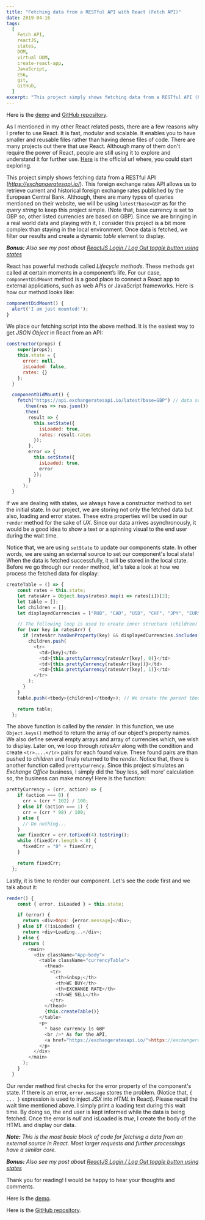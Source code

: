 ```yaml
---
title: "Fetching data from a RESTful API with React (Fetch API)"
date: 2019-04-16
tags:
  [
    Fetch API,
    reactJS,
    states,
    DOM,
    virtual DOM,
    create-react-app,
    JavaScript,
    ES6,
    git,
    GitHub,
  ]
excerpt: "This project simply shows fetching data from a RESTful API (https://exchangeratesapi.io/). Once data is fetched, we filter our results and create a dynamic table element to display."
---
```


Here is the [demo](https://alitursucular.github.io/fetching-api-data-with-reactjs-demo/) and [GitHub repository](https://github.com/alitursucular/fetching-api-data-with-reactjs-demo).

As I mentioned in my other React related posts, there are a few reasons why I prefer to use React. It is fast, modular and scalable. It enables you to have smaller and reusable files rather than having dense files of code. There are many projects out there that use React. Although many of them don't require the power of React, people are still using it to explore and understand it for further use. [Here](https://reactjs.org/tutorial/tutorial.html) is the official url where, you could start exploring.

This project simply shows fetching data from a RESTful API (_https://exchangeratesapi.io/_). This foreign exchange rates API allows us to retrieve current and historical foreign exchange rates published by the European Central Bank. Although, there are many types of queries mentioned on their website, we will be using `latest?base=GBP` as for the _query string_ to keep this project simple. (Note that, base currency is set to GBP so, other listed currencies are based on GBP). Since we are bringing in a real world data and playing with it, I consider this project is a bit more complex than staying in the local environment. Once data is fetched, we filter our results and create a dynamic _table_ element to display.

**_Bonus:_** _Also see my post about [ReactJS Login / Log Out toggle button using states](https://alitursucular.github.io/reactjs-login-log-out-toggle-button-using-states/)_

React has powerful methods called _Lifecycle methods_. These methods get called at certain moments in a component’s life. For our case, `componentDidMount` method is a good place to connect a React app to external applications, such as web APIs or JavaScript frameworks. Here is how our method looks like:

```javascript
componentDidMount() {
  alert('I am just mounted!');
}
```

We place our fetching script into the above method. It is the easiest way to get _JSON Object_ in React from an API:

```javascript
constructor(props) {
    super(props);
    this.state = {
      error: null,
      isLoaded: false,
      rates: {}
    };
  }

  componentDidMount() {
    fetch("https://api.exchangeratesapi.io/latest?base=GBP") // data source is an object, not an array.
      .then(res => res.json())
      .then(
        result => {
          this.setState({
            isLoaded: true,
            rates: result.rates
          });
        },
        error => {
          this.setState({
            isLoaded: true,
            error
          });
        }
      );
  }
```

If we are dealing with states, we always have a constructor method to set the initial state. In our project, we are storing not only the fetched data but also, loading and error states. These extra properties will be used in our `render` method for the sake of _UX_. Since our data arrives asynchronously, it would be a good idea to show a text or a spinning visual to the end user during the wait time.

Notice that, we are using `setState` to update our components state. In other words, we are using an external source to set our component's local state! When the data is fetched successfully, it will be stored in the local state. Before we go through our `render` method, let's take a look at how we process the fetched data for display:

```javascript
createTable = () => {
    const rates = this.state;
    let ratesArr = Object.keys(rates).map(i => rates[i])[2];
    let table = [];
    let children = [];
    let displayedCurrencies = ["RUB", "CAD", "USD", "CHF", "JPY", "EUR"];

    // The following loop is used to create inner structure (children) of the table.
    for (var key in ratesArr) {
      if (ratesArr.hasOwnProperty(key) && displayedCurrencies.includes(key)) {
        children.push(
          <tr>
            <td>{key}</td>
            <td>{this.prettyCurrency(ratesArr[key], 0)}</td>
            <td>{this.prettyCurrency(ratesArr[key])}</td>
            <td>{this.prettyCurrency(ratesArr[key], 1)}</td>
          </tr>
        );
      }
    }
    table.push(<tbody>{children}</tbody>); // We create the parent tbody tags and add the inner loop (children).

    return table;
  };
```

The above function is called by the _render_. In this function, we use `Object.keys()` method to return the array of our object's property names. We also define several empty arrays and array of currencies which, we wish to display. Later on, we loop through _ratesArr_ along with the condition and create `<tr>....</tr>` pairs for each found value. These found pairs are than pushed to _children_ and finaly returned to the _render_. Notice that, there is another function called `prettyCurrency`. Since this project simulates an _Exchange Office_ business, I simply did the 'buy less, sell more' calculation so, the business can make money! Here is the function:

```javascript
prettyCurrency = (crr, action) => {
    if (action === 0) {
      crr = (crr * 102) / 100;
    } else if (action === 1) {
      crr = (crr * 98) / 100;
    } else {
      // Do nothing...
    }
    var fixedCrr = crr.toFixed(4).toString();
    while (fixedCrr.length < 8) {
      fixedCrr = "0" + fixedCrr;
    }

    return fixedCrr;
  };
```

Lastly, it is time to render our component. Let's see the code first and we talk about it:

```javascript
render() {
    const { error, isLoaded } = this.state;

    if (error) {
      return <div>Oops: {error.message}</div>;
    } else if (!isLoaded) {
      return <div>Loading...</div>;
    } else {
      return (
        <main>
          <div className="App-body">
            <table className="currencyTable">
              <thead>
                <tr>
                  <th>&nbsp;</th>
                  <th>WE BUY</th>
                  <th>EXCHANGE RATE</th>
                  <th>WE SELL</th>
                </tr>
              </thead>
              {this.createTable()}
            </table>
            <p>
              * base currency is GBP
              <br />* As for the API,
              <a href="https://exchangeratesapi.io/">https://exchangeratesapi.io/</a> is used.
            </p>
          </div>
        </main>
      );
    }
  }
```

Our render method first checks for the error property of the component's state. If there is an error, `error.message` stores the problem. (Notice that, `{ ... }` expression is used to inject _JSX_ into _HTML_ in React). Please recall the wait time mentioned above. I simply print a loading text during this wait time. By doing so, the end user is kept informed while the data is being fetched. Once the error is _null_ and isLoaded is _true_, I create the body of the HTML and display our data.

**_Note:_** _This is the most basic block of code for fetching a data from an external source in React. Most larger requests and further processings have a similar core._

**_Bonus:_** _Also see my post about [ReactJS Login / Log Out toggle button using states](https://alitursucular.github.io/reactjs-login-log-out-toggle-button-using-states/)_

Thank you for reading! I would be happy to hear your thoughts and comments.

Here is the [demo](https://alitursucular.github.io/fetching-api-data-with-reactjs-demo/).

Here is the [GitHub repository](https://github.com/alitursucular/fetching-api-data-with-reactjs-demo).